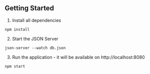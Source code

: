 ## Getting Started

1. Install all dependencies
  ```
  npm install
  ```

2. Start the JSON Server
  ```
  json-server --watch db.json
  ```

3. Run the application - it will be available on http://localhost:8080
  ```
  npm start
  ```

